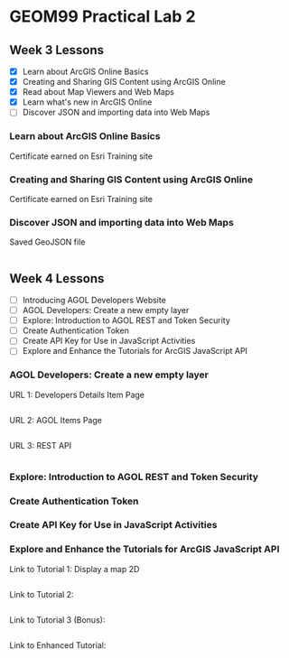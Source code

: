# GEOM99 Practical Lab 2

## Week 3 Lessons

- [x] Learn about ArcGIS Online Basics
- [x] Creating and Sharing GIS Content using ArcGIS Online
- [x] Read about Map Viewers and Web Maps
- [x] Learn what's new in ArcGIS Online
- [ ] Discover JSON and importing data into Web Maps

### Learn about ArcGIS Online Basics

Certificate earned on Esri Training site

### Creating and Sharing GIS Content using ArcGIS Online

Certificate earned on Esri Training site

### Discover JSON and importing data into Web Maps

Saved GeoJSON file
```

```

## Week 4 Lessons

- [ ] Introducing AGOL Developers Website
- [ ] AGOL Developers: Create a new empty layer
- [ ] Explore: Introduction to AGOL REST and Token Security
- [ ] Create Authentication Token
- [ ] Create API Key for Use in JavaScript Activities
- [ ] Explore and Enhance the Tutorials for ArcGIS JavaScript API

### AGOL Developers: Create a new empty layer

URL 1: Developers Details Item Page
```

```

URL 2: AGOL Items Page
```

```

URL 3: REST API
```

```

### Explore: Introduction to AGOL REST and Token Security

### Create Authentication Token

### Create API Key for Use in JavaScript Activities

### Explore and Enhance the Tutorials for ArcGIS JavaScript API

Link to Tutorial 1: Display a map 2D
```

```

Link to Tutorial 2:
```

```

Link to Tutorial 3 (Bonus):
```

```

Link to Enhanced Tutorial:
```

```
